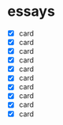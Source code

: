 # essays

- [x] card
- [x] card
- [x] card
- [x] card
- [x] card
- [x] card
- [x] card
- [x] card
- [x] card
- [x] card
